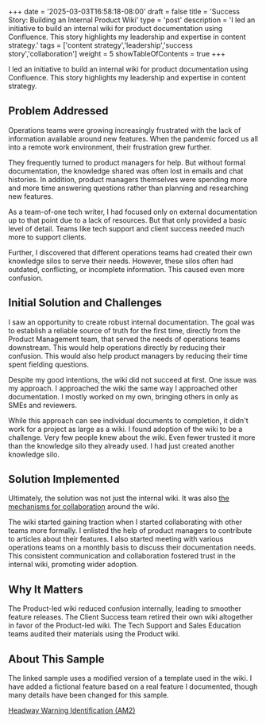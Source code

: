 +++
date = '2025-03-03T16:58:18-08:00'
draft = false
title = 'Success Story: Building an Internal Product Wiki'
type = 'post'
description = 'I led an initiative to build an internal wiki for product documentation using Confluence. This story highlights my leadership and expertise in content strategy.'
tags = ['content strategy','leadership','success story','collaboration']
weight = 5
showTableOfContents = true
+++

I led an initiative to build an internal wiki for product documentation using Confluence. This story highlights my leadership and expertise in content strategy.

## Problem Addressed

Operations teams were growing increasingly frustrated with the lack of information available around new features. When the pandemic forced us all into a remote work environment, their frustration grew further. 

They frequently turned to product managers for help. But without formal documentation, the knowledge shared was often lost in emails and chat histories. In addition, product managers themselves were spending more and more time answering questions rather than planning and researching new features.

As a team-of-one tech writer, I had focused only on external documentation up to that point due to a lack of resources. But that only provided a basic level of detail. Teams like tech support and client success needed much more to support clients.

Further, I discovered that different operations teams had created their own knowledge silos to serve their needs. However, these silos often had outdated, conflicting, or incomplete information. This caused even more confusion.

## Initial Solution and Challenges

I saw an opportunity to create robust internal documentation. The goal was to establish a reliable source of truth for the first time, directly from the Product Management team, that served the needs of operations teams downstream. This would help operations directly by reducing their confusion. This would also help product managers by reducing their time spent fielding questions.

Despite my good intentions, the wiki did not succeed at first. One issue was my approach. I approached the wiki the same way I approached other documentation. I mostly worked on my own, bringing others in only as SMEs and reviewers.

While this approach can see individual documents to completion, it didn't work for a project as large as a wiki. I found adoption of the wiki to be a challenge. Very few people knew about the wiki. Even fewer trusted it more than the knowledge silo they already used. I had just created another knowledge silo.

## Solution Implemented

Ultimately, the solution was not just the internal wiki. It was also [the mechanisms for collaboration](/posts/pointlessmeetings) around the wiki.

The wiki started gaining traction when I started collaborating with other teams more formally. I enlisted the help of product managers to contribute to articles about their features. I also started meeting with various operations teams on a monthly basis to discuss their documentation needs. This consistent communication and collaboration fostered trust in the internal wiki, promoting wider adoption.

## Why It Matters

The Product-led wiki reduced confusion internally, leading to smoother feature releases. The Client Success team retired their own wiki altogether in favor of the Product-led wiki. The Tech Support and Sales Education teams audited their materials using the Product wiki.

## About This Sample

The linked sample uses a modified version of a template used in the wiki. I have added a fictional feature based on a real feature I documented, though many details have been changed for this sample.

[Headway Warning Identification (AM2)](/samples/wikisample)